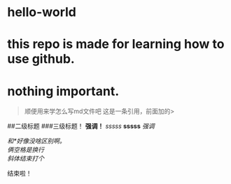 # hello-world
this repo is made for learning how to use github.
========
nothing important.
===========
>顺便用来学怎么写md文件吧
>这是一条引用，前面加的\>  


##二级标题
###三级标题！
__强调！__
*sssss*
**sssss**
_强调_

_和*好像没啥区别啊。  
俩空格是换行  
斜体结束打个_

结束啦！
